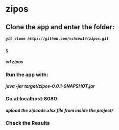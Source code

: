 # zipos
<h2> Clone the app and enter the folder:</h2> 
<h5> <code>git clone https://github.com/vchivu14/zipos.git</h5></code> & <h5>cd zipos</h5>
<h3> Run the app with:</h3>
<h5> java -jar target/zipos-0.0.1-SNAPSHOT.jar</h5>
<h3> Go at localhost:8080</h3> 
<h5> upload the <b>zipcode.xlsx<b> file from inside the project/</h5>
<h3> Check the Results</h3>
